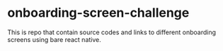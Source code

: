 # onboarding-screen-challenge
This is repo that contain source codes and links to different onboarding screens using bare react native.
